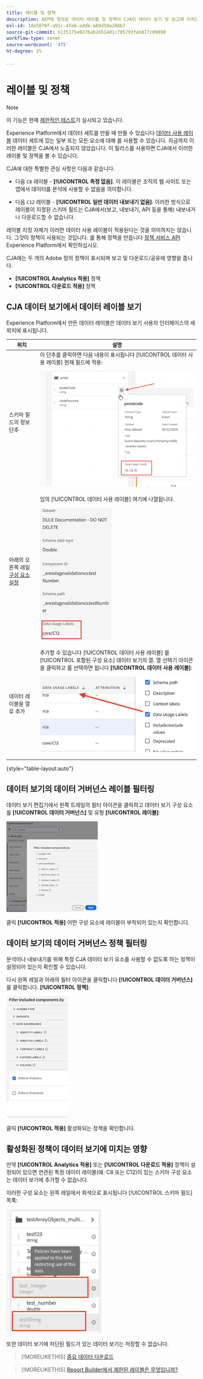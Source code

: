```yaml
---
title: 레이블 및 정책
description: AEP에 정의된 데이터 레이블 및 정책이 CJA의 데이터 보기 및 보고에 미치는 영향을 알아봅니다.
exl-id: 1de5070f-a91c-4fe6-addb-a89d59a280b7
source-git-commit: b135175e0276ab26514d1c785793feb817c09898
workflow-type: tm+mt
source-wordcount: '475'
ht-degree: 2%

---
```


# 레이블 및 정책

>[!NOTE]
>
>이 기능은 현재 [제한적인 테스트](/help/release-notes/releases.md)가 실시되고 있습니다.

Experience Platform에서 데이터 세트를 만들 때 만들 수 있습니다 [데이터 사용 레이블](https://experienceleague.adobe.com/docs/experience-platform/data-governance/labels/reference.html?lang=en) 데이터 세트에 있는 일부 또는 모든 요소에 대해 를 사용할 수 있습니다. 지금까지 이러한 레이블은 CJA에서 노출되지 않았습니다. 이 릴리스를 사용하면 CJA에서 이러한 레이블 및 정책을 볼 수 있습니다.

CJA에 대한 특별한 관심 사항은 다음과 같습니다.

* 다음 `C8` 레이블 - **[!UICONTROL 측정 없음]**. 이 레이블은 조직의 웹 사이트 또는 앱에서 데이터를 분석에 사용할 수 없음을 의미합니다.

* 다음 `C12` 레이블 - **[!UICONTROL 일반 데이터 내보내기 없음]**. 이러한 방식으로 레이블이 지정된 스키마 필드는 CJA에서(보고, 내보내기, API 등을 통해) 내보내거나 다운로드할 수 없습니다.

레이블 지정 자체가 이러한 데이터 사용 레이블이 적용된다는 것을 의미하지는 않습니다. 그것이 정책이 사용되는 것입니다. 를 통해 정책을 만듭니다 [정책 서비스 API](https://experienceleague.adobe.com/docs/experience-platform/data-governance/api/overview.html?lang=en) Experience Platform에서 확인하십시오.

CJA에는 두 개의 Adobe 정의 정책이 표시되며 보고 및 다운로드/공유에 영향을 줍니다.

* **[!UICONTROL Analytics 적용]** 정책
* **[!UICONTROL 다운로드 적용]** 정책

## CJA 데이터 보기에서 데이터 레이블 보기

Experience Platform에서 만든 데이터 레이블은 데이터 보기 사용자 인터페이스의 세 위치에 표시됩니다.

| 위치 | 설명 |
| --- | --- |
| 스키마 필드의 정보 단추 | 이 단추를 클릭하면 다음 내용이 표시됩니다 [!UICONTROL 데이터 사용 레이블] 현재 필드에 적용:<p>![](assets/data-label-left.png) |
| 아래의 오른쪽 레일 [구성 요소 설정](/help/data-views/component-settings/overview.md) | 임의 [!UICONTROL 데이터 사용 레이블] 여기에 나열됩니다.<p>![](assets/data-label-right.png) |
| 데이터 레이블을 열로 추가 | 추가할 수 있습니다 [!UICONTROL 데이터 사용 레이블] 를 [!UICONTROL 포함된 구성 요소] 데이터 보기의 열. 열 선택기 아이콘을 클릭하고 를 선택하면 됩니다 **[!UICONTROL 데이터 사용 레이블]**:<p>![](assets/data-label-column.png) |

{style=&quot;table-layout:auto&quot;}

## 데이터 보기의 데이터 거버넌스 레이블 필터링

데이터 보기 편집기에서 왼쪽 트레일의 필터 아이콘을 클릭하고 데이터 보기 구성 요소를 **[!UICONTROL 데이터 거버넌스]** 및 유형 **[!UICONTROL 레이블]**:

![](assets/filter-labels.png)

클릭 **[!UICONTROL 적용]** 어떤 구성 요소에 레이블이 부착되어 있는지 확인합니다.

## 데이터 보기의 데이터 거버넌스 정책 필터링

분석이나 내보내기를 위해 특정 CJA 데이터 보기 요소를 사용할 수 없도록 하는 정책이 설정되어 있는지 확인할 수 있습니다.

다시 왼쪽 레일과 아래의 필터 아이콘을 클릭합니다 **[!UICONTROL 데이터 거버넌스]**&#x200B;를 클릭합니다. **[!UICONTROL 정책]**:

![](assets/filter-policies.png)

클릭 **[!UICONTROL 적용]** 활성화되는 정책을 확인합니다.

## 활성화된 정책이 데이터 보기에 미치는 영향

만약 **[!UICONTROL Analytics 적용]** 또는 **[!UICONTROL 다운로드 적용]** 정책이 설정되어 있으면 연관된 특정 데이터 레이블(예: C8 또는 C12)이 있는 스키마 구성 요소는 데이터 보기에 추가할 수 없습니다.

이러한 구성 요소는 왼쪽 레일에서 회색으로 표시됩니다 [!UICONTROL 스키마 필드] 목록:

![](assets/component-greyed.png)

또한 데이터 보기에 차단된 필드가 있는 데이터 보기는 저장할 수 없습니다.

>[!MORELIKETHIS]
>[중요 데이터 다운로드](/help/analysis-workspace/curate-share/download-send.md)

>[!MORELIKETHIS]
>[Report Builder에서 제한된 레이블은 무엇입니까?](https://experienceleague.adobe.com/docs/analytics-platform/using/cja-reportbuilder/restricted-labels.html?lang=en)

